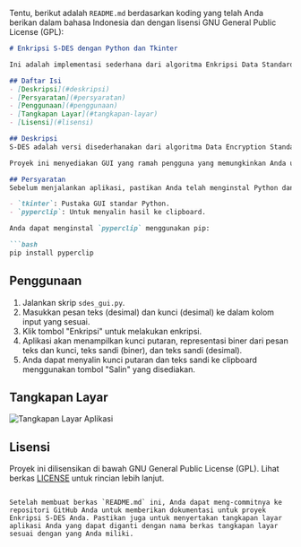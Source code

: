 Tentu, berikut adalah `README.md` berdasarkan koding yang telah Anda berikan dalam bahasa Indonesia dan dengan lisensi GNU General Public License (GPL):

```markdown
# Enkripsi S-DES dengan Python dan Tkinter

Ini adalah implementasi sederhana dari algoritma Enkripsi Data Standard yang Disederhanakan (S-DES) menggunakan Python dan Tkinter untuk antarmuka pengguna grafis (GUI).

## Daftar Isi
- [Deskripsi](#deskripsi)
- [Persyaratan](#persyaratan)
- [Penggunaan](#penggunaan)
- [Tangkapan Layar](#tangkapan-layar)
- [Lisensi](#lisensi)

## Deskripsi
S-DES adalah versi disederhanakan dari algoritma Data Encryption Standard (DES). Ini digunakan untuk melakukan enkripsi pada pesan teks biasa 8-bit dengan kunci 10-bit, menghasilkan teks sandi 8-bit.

Proyek ini menyediakan GUI yang ramah pengguna yang memungkinkan Anda untuk mengenkripsi pesan teks menggunakan S-DES dengan kunci yang ditentukan. Ini juga menampilkan representasi biner dari teks biasa, kunci, dan kunci putaran, bersama dengan teks sandi dalam format biner dan desimal.

## Persyaratan
Sebelum menjalankan aplikasi, pastikan Anda telah menginstal Python dan pustaka-pustaka berikut:

- `tkinter`: Pustaka GUI standar Python.
- `pyperclip`: Untuk menyalin hasil ke clipboard.

Anda dapat menginstal `pyperclip` menggunakan pip:

```bash
pip install pyperclip
```

## Penggunaan
1. Jalankan skrip `sdes_gui.py`.
2. Masukkan pesan teks (desimal) dan kunci (desimal) ke dalam kolom input yang sesuai.
3. Klik tombol "Enkripsi" untuk melakukan enkripsi.
4. Aplikasi akan menampilkan kunci putaran, representasi biner dari pesan teks dan kunci, teks sandi (biner), dan teks sandi (desimal).
5. Anda dapat menyalin kunci putaran dan teks sandi ke clipboard menggunakan tombol "Salin" yang disediakan.

## Tangkapan Layar
![Tangkapan Layar Aplikasi](screenshot.png)

## Lisensi
Proyek ini dilisensikan di bawah GNU General Public License (GPL). Lihat berkas [LICENSE](LICENSE) untuk rincian lebih lanjut.
```

Setelah membuat berkas `README.md` ini, Anda dapat meng-commitnya ke repositori GitHub Anda untuk memberikan dokumentasi untuk proyek Enkripsi S-DES Anda. Pastikan juga untuk menyertakan tangkapan layar aplikasi Anda yang dapat diganti dengan nama berkas tangkapan layar sesuai dengan yang Anda miliki.

